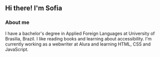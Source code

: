 ## Hi there! I'm Sofia

### About me

I have a bachelor's degree in Applied Foreign Languages at University of Brasilia, Brazil. I like reading books and learning about accessibility. I'm currently working as a webwriter at Alura and learning HTML, CSS and JavaScript.

<!--
**1puella/1puella** is a ✨ _special_ ✨ repository because its `README.md` (this file) appears on your GitHub profile.

Here are some ideas to get you started:

- 🔭 I’m currently working on ...
- 🌱 I’m currently learning ...
- 👯 I’m looking to collaborate on ...
- 🤔 I’m looking for help with ...
- 💬 Ask me about ...
- 📫 How to reach me: ...
- 😄 Pronouns: ...
- ⚡ Fun fact: ...
-->
